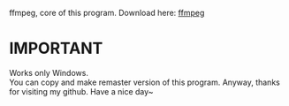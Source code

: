 ffmpeg, core of this program. Download here: [ffmpeg](https://github.com/GyanD/codexffmpeg/releases/) <br>

# IMPORTANT
Works only Windows. <br>
You can copy and make remaster version of this program. Anyway, thanks for visiting my github. Have a nice day~
